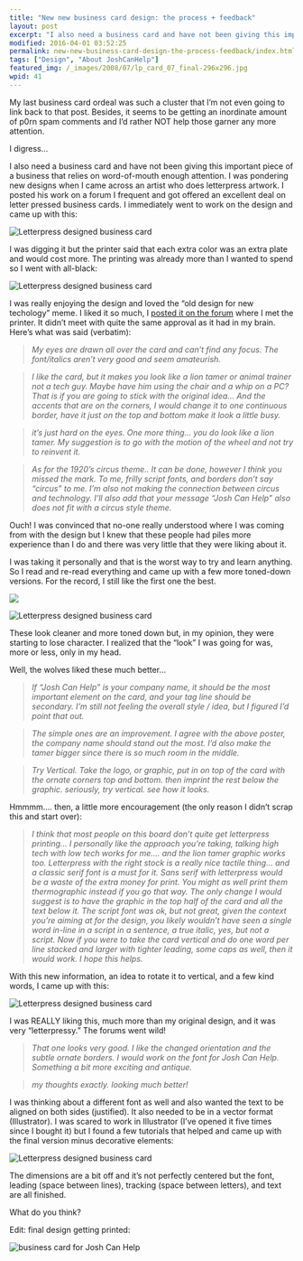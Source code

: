 ```yaml
---
title: "New new business card design: the process + feedback"
layout: post
excerpt: "I also need a business card and have not been giving this important piece of a business that relies on word-of-mouth enough attention."
modified: 2016-04-01 03:52:25
permalink: new-new-business-card-design-the-process-feedback/index.html
tags: ["Design", "About JoshCanHelp"]
featured_img: /_images/2008/07/lp_card_07_final-296x296.jpg
wpid: 41
---
```


My last business card ordeal was such a cluster that I’m not even going to link back to that post. Besides, it seems to be getting an inordinate amount of p0rn spam comments and I’d rather NOT help those garner any more attention.

I digress…

I also need a business card and have not been giving this important piece of a business that relies on word-of-mouth enough attention. I was pondering new designs when I came across an artist who does letterpress artwork. I posted his work on a forum I frequent and got offered an excellent deal on letter pressed business cards. I immediately went to work on the design and came up with this:

![Letterpress designed business card](/_images/2008/07/letterpress_card_01_mock.jpg)

I was digging it but the printer said that each extra color was an extra plate and would cost more. The printing was already more than I wanted to spend so I went with all-black:

![Letterpress designed business card](/_images/2008/07/letterpress_card_02_mock.jpg)

I was really enjoying the design and loved the “old design for new techology” meme. I liked it so much, I [posted it on the forum](http://forums.vwvortex.com/zerothread?id=3933509) where I met the printer. It didn’t meet with quite the same approval as it had in my brain. Here’s what was said (verbatim):

> *My eyes are drawn all over the card and can’t find any focus. The font/italics aren’t very good and seem amateurish.*

> *I like the card, but it makes you look like a lion tamer or animal trainer not a tech guy. Maybe have him using the chair and a whip on a PC? That is if you are going to stick with the original idea… And the accents that are on the corners, I would change it to one continuous border, have it just on the top and bottom make it look a little busy.*

> *it’s just hard on the eyes. One more thing… you do look like a lion tamer. My suggestion is to go with the motion of the wheel and not try to reinvent it.*

> *As for the 1920’s circus theme.. It can be done, however I think you missed the mark. To me, frilly script fonts, and borders don’t say “circus” to me. I’m also not making the connection between circus and technology. I’ll also add that your message “Josh Can Help” also does not fit with a circus style theme.*

Ouch! I was convinced that no-one really understood where I was coming from with the design but I knew that these people had piles more experience than I do and there was very little that they were liking about it.

I was taking it personally and that is the worst way to try and learn anything. So I read and re-read everything and came up with a few more toned-down versions. For the record, I still like the first one the best.

![](/_images/2008/07/letterpress_card_03_mock.jpg)

![Letterpress designed business card](/_images/2008/07/letterpress_card_04_mock.jpg)

These look cleaner and more toned down but, in my opinion, they were starting to lose character. I realized that the “look” I was going for was, more or less, only in my head.

Well, the wolves liked these much better…

> *If “Josh Can Help” is your company name, it should be the most important element on the card, and your tag line should be secondary. I’m still not feeling the overall style / idea, but I figured I’d point that out.*

> *The simple ones are an improvement. I agree with the above poster, the company name should stand out the most. I’d also make the tamer bigger since there is so much room in the middle.*

> *Try Vertical. Take the logo, or graphic, put in on top of the card with the ornate corners top and bottom. then imprint the rest below the graphic. seriously, try vertical. see how it looks.*

Hmmmm…. then, a little more encouragement (the only reason I didn’t scrap this and start over):

> *I think that most people on this board don’t quite get letterpress printing… I personally like the approach you’re taking, talking high tech with low tech works for me…. and the lion tamer graphic works too. Letterpress with the right stock is a really nice tactile thing… and a classic serif font is a must for it. Sans serif with letterpress would be a waste of the extra money for print. You might as well print them thermographic instead if you go that way. The only change I would suggest is to have the graphic in the top half of the card and all the text below it. The script font was ok, but not great, given the context you’re aiming at for the design, you likely wouldn’t have seen a single word in-line in a script in a sentence, a true italic, yes, but not a script. Now if you were to take the card vertical and do one word per line stacked and larger with tighter leading, some caps as well, then it would work. I hope this helps.*

With this new information, an idea to rotate it to vertical, and a few kind words, I came up with this:

![Letterpress designed business card](/_images/2008/07/letterpress_card_05_mock.jpg)

I was REALLY liking this, much more than my original design, and it was very “letterpressy.” The forums went wild!

> *That one looks very good. I like the changed orientation and the subtle ornate borders. I would work on the font for Josh Can Help. Something a bit more exciting and antique.*

> *my thoughts exactly. looking much better!*

I was thinking about a different font as well and also wanted the text to be aligned on both sides (justified). It also needed to be in a vector format (Illustrator). I was scared to work in Illustrator (I’ve opened it five times since I bought it) but I found a few tutorials that helped and came up with the final version minus decorative elements:

![Letterpress designed business card](/_images/2008/07/lp_card.jpg)

The dimensions are a bit off and it’s not perfectly centered but the font, leading (space between lines), tracking (space between letters), and text are all finished.

What do you think?

Edit: final design getting printed:

![business card for Josh Can Help](/_images/2008/07/lp_card_07_final.jpg "business card for Josh Can Help")
